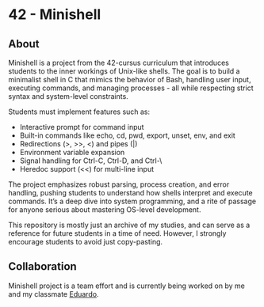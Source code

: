 # 42 - Minishell

## About
Minishell is a project from the 42-cursus curriculum that introduces students to the inner workings of Unix-like shells. The goal is to build a minimalist shell in C that mimics the behavior of Bash, handling user input, executing commands, and managing processes - all while respecting strict syntax and system-level constraints.

Students must implement features such as:
- Interactive prompt for command input
- Built-in commands like echo, cd, pwd, export, unset, env, and exit
- Redirections (>, >>, <) and pipes (|)
- Environment variable expansion
- Signal handling for Ctrl-C, Ctrl-D, and Ctrl-\
- Heredoc support (<<) for multi-line input

The project emphasizes robust parsing, process creation, and error handling, pushing students to understand how shells interpret and execute commands. It’s a deep dive into system programming, and a rite of passage for anyone serious about mastering OS-level development.

This repository is mostly just an archive of my studies, and can serve as a reference for future students in a time of need. However, I strongly encourage students to avoid just copy-pasting.

## Collaboration
Minishell project is a team effort and is currently being worked on by me and my classmate [Eduardo](https://github.com/EzLucca).

